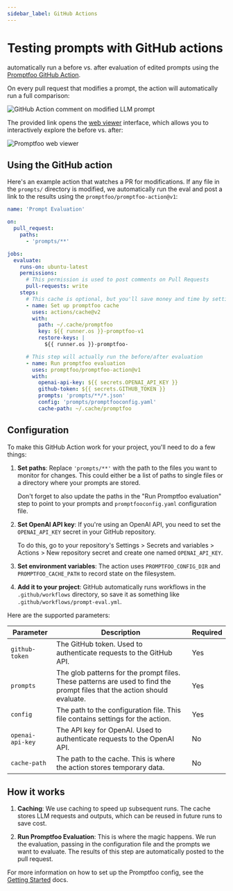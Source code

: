 ```yaml
---
sidebar_label: GitHub Actions
---
```


# Testing prompts with GitHub actions

automatically run a before vs. after evaluation of edited prompts using the [Promptfoo GitHub Action](https://github.com/promptfoo/promptfoo-action/).

On every pull request that modifies a prompt, the action will automatically run a full comparison:

![GitHub Action comment on modified LLM prompt](/img/docs/github-action-comment.png)

The provided link opens the [web viewer](/docs/usage/web-ui) interface, which allows you to interactively explore the before vs. after:

![Promptfoo web viewer](https://user-images.githubusercontent.com/310310/244891219-2b79e8f8-9b79-49e7-bffb-24cba18352f2.png)

## Using the GitHub action

Here's an example action that watches a PR for modifications. If any file in the `prompts/` directory is modified, we automatically run the eval and post a link to the results using the `promptfoo/promptfoo-action@v1`:

```yml
name: 'Prompt Evaluation'

on:
  pull_request:
    paths:
      - 'prompts/**'

jobs:
  evaluate:
    runs-on: ubuntu-latest
    permissions:
      # This permission is used to post comments on Pull Requests
      pull-requests: write
    steps:
      # This cache is optional, but you'll save money and time by setting it up!
      - name: Set up promptfoo cache
        uses: actions/cache@v2
        with:
          path: ~/.cache/promptfoo
          key: ${{ runner.os }}-promptfoo-v1
          restore-keys: |
            ${{ runner.os }}-promptfoo-

      # This step will actually run the before/after evaluation
      - name: Run promptfoo evaluation
        uses: promptfoo/promptfoo-action@v1
        with:
          openai-api-key: ${{ secrets.OPENAI_API_KEY }}
          github-token: ${{ secrets.GITHUB_TOKEN }}
          prompts: 'prompts/**/*.json'
          config: 'prompts/promptfooconfig.yaml'
          cache-path: ~/.cache/promptfoo
```

## Configuration

To make this GitHub Action work for your project, you'll need to do a few things:

1. **Set paths**: Replace `'prompts/**'` with the path to the files you want to monitor for changes. This could either be a list of paths to single files or a directory where your prompts are stored.

   Don't forget to also update the paths in the "Run Promptfoo evaluation" step to point to your prompts and `promptfooconfig.yaml` configuration file.

2. **Set OpenAI API key**: If you're using an OpenAI API, you need to set the `OPENAI_API_KEY` secret in your GitHub repository.

   To do this, go to your repository's Settings > Secrets and variables > Actions > New repository secret and create one named `OPENAI_API_KEY`.

3. **Set environment variables**: The action uses `PROMPTFOO_CONFIG_DIR` and `PROMPTFOO_CACHE_PATH` to record state on the filesystem.

4. **Add it to your project**: GitHub automatically runs workflows in the `.github/workflows` directory, so save it as something like `.github/workflows/prompt-eval.yml`.

Here are the supported parameters:

| Parameter        | Description                                                                                                               | Required |
| ---------------- | ------------------------------------------------------------------------------------------------------------------------- | -------- |
| `github-token`   | The GitHub token. Used to authenticate requests to the GitHub API.                                                        | Yes      |
| `prompts`        | The glob patterns for the prompt files. These patterns are used to find the prompt files that the action should evaluate. | Yes      |
| `config`         | The path to the configuration file. This file contains settings for the action.                                           | Yes      |
| `openai-api-key` | The API key for OpenAI. Used to authenticate requests to the OpenAI API.                                                  | No       |
| `cache-path`     | The path to the cache. This is where the action stores temporary data.                                                    | No       |

## How it works

1. **Caching**: We use caching to speed up subsequent runs. The cache stores LLM requests and outputs, which can be reused in future runs to save cost.

2. **Run Promptfoo Evaluation**: This is where the magic happens. We run the evaluation, passing in the configuration file and the prompts we want to evaluate. The results of this step are automatically posted to the pull request.

For more information on how to set up the Promptfoo config, see the [Getting Started](/docs/getting-started) docs.
